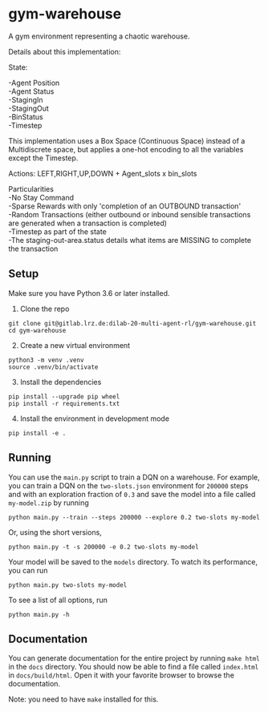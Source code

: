 # gym-warehouse
A gym environment representing a chaotic warehouse.

Details about this implementation:

State:

-Agent Position    
-Agent Status    
-StagingIn    
-StagingOut    
-BinStatus    
-Timestep     


This implementation uses a Box Space (Continuous Space) instead of a Multidiscrete space, but applies a one-hot encoding to all the
variables except the Timestep.

Actions:
LEFT,RIGHT,UP,DOWN + Agent_slots x bin_slots 

Particularities    
-No Stay Command    
-Sparse Rewards with only 'completion of an OUTBOUND transaction'    
-Random Transactions (either outbound or inbound sensible transactions are generated when a transaction is completed)    
-Timestep as part of the state    
-The staging-out-area.status details what items are MISSING to complete the transaction    




## Setup
Make sure you have Python 3.6 or later installed.

1. Clone the repo
```
git clone git@gitlab.lrz.de:dilab-20-multi-agent-rl/gym-warehouse.git
cd gym-warehouse
```
2. Create a new virtual environment
```
python3 -m venv .venv
source .venv/bin/activate
```
3. Install the dependencies
```
pip install --upgrade pip wheel
pip install -r requirements.txt
```
4. Install the environment in development mode
```
pip install -e .
```

## Running
You can use the `main.py` script to train a DQN on a warehouse.
For example, you can train a DQN on the `two-slots.json` environment for
`200000` steps and with an exploration fraction of `0.3` and save the model
into a file called `my-model.zip` by running
```
python main.py --train --steps 200000 --explore 0.2 two-slots my-model
```
Or, using the short versions,
```
python main.py -t -s 200000 -e 0.2 two-slots my-model
```
Your model will be saved to the `models` directory.
To watch its performance, you can run
```
python main.py two-slots my-model
```
To see a list of all options, run
```
python main.py -h
```

## Documentation
You can generate documentation for the entire project by running `make html`
in the `docs` directory. You should now be able to find a file called
`index.html` in `docs/build/html`. Open it with your favorite browser to browse
the documentation.

Note: you need to have `make` installed for this.
